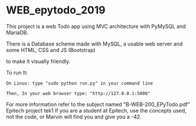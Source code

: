 # WEB_epytodo_2019
This project is a web Todo app using MVC architecture with PyMySQL and MariaDB.

There is a Database scheme made with MySQL, a usable web server and some HTML, CSS and JS (Bootstrap)

to make it visually friendly.

To run It:

    On Linux: type "sudo python run.py" in your command line

    Then, In your web browser type: "http://127.0.0.1:5000"
  
For more information refer to the subject named "B-WEB-200_EPyTodo.pdf"
Epitech project tek1
If you are a student at Epitech, use the concepts used, not the code, or Marvin will find you and give you a -42.
